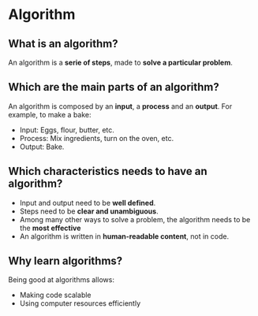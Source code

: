 # Algorithm

## What is an algorithm?
An algorithm is a **serie of steps**, made to **solve a particular problem**.
## Which are the main parts of an algorithm?
An algorithm is composed by an **input**, a **process** and an **output**. For example, to make a bake:
- Input: Eggs, flour, butter, etc.
- Process: Mix ingredients, turn on the oven, etc.
- Output: Bake.
## Which characteristics needs to have an algorithm?
- Input and output need to be **well defined**.
- Steps need to be **clear and unambiguous**.
- Among many other ways to solve a problem, the algorithm needs to be the **most effective**
- An algorithm is written in **human-readable content**, not in code.

## Why learn algorithms?
Being good at algorithms allows:
- Making code scalable
- Using computer resources efficiently